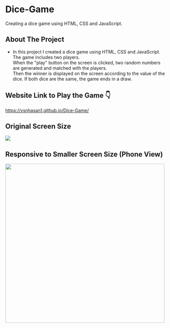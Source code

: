 # Dice-Game

Creating a dice game using HTML, CSS and JavaScript.

## About The Project

* In this project I created a dice game using HTML, CSS and JavaScript. The game includes two players. <br /> When the "play" button on the screen is clicked,  two random numbers are generated and matched with the players. <br /> Then the winner is displayed on the screen according to the value of the dice. If both dice are the same, the game ends in a draw.

## Website Link to Play the Game 👇
https://ysnhasan1.github.io/Dice-Game/

## Original Screen Size
<img src="https://github.com/ysnhasan1/Dice-Game/assets/102024926/99704c23-9ebe-4b56-b945-eff1d3679185"><br />

## Responsive to Smaller Screen Size (Phone View)
<img src="https://github.com/ysnhasan1/Dice-Game/assets/102024926/3b2ffecd-1a8d-45e3-a0c9-a11d5a45fbf0" height="500">
